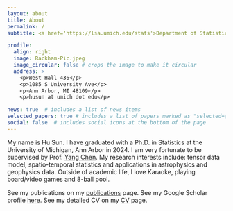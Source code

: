 ```yaml
---
layout: about
title: About
permalink: /
subtitle: <a href='https://lsa.umich.edu/stats'>Department of Statistics, U-M Ann Arbor</a>. Ph.D. Candidate.

profile:
  align: right
  image: Rackham-Pic.jpeg
  image_circular: false # crops the image to make it circular
  address: >
    <p>West Hall 436</p>
    <p>1085 S University Ave</p>
    <p>Ann Arbor, MI 48109</p>
    <p>husun at umich dot edu</p>

news: true  # includes a list of news items
selected_papers: true # includes a list of papers marked as "selected={true}"
social: false  # includes social icons at the bottom of the page
---
```


My name is Hu Sun. I have graduated with a Ph.D. in Statistics at the University of Michigan, Ann Arbor in 2024. I am very fortunate to be supervised by Prof. [Yang Chen](https://yangchenfunstatistics.github.io/yangchen.github.io//). My research interests include: tensor data model, spatio-temporal statistics and applications in astrophysics and geophysics data. Outside of academic life, I love Karaoke, playing board/video games and 8-ball pool.

See my publications on my [publications](/publications/) page. See my Google Scholar profile [here](https://scholar.google.com/citations?user=C3sAD1AAAAAJ&hl=en&authuser=1&oi=ao). See my detailed CV on my [CV](/cv/) page.
